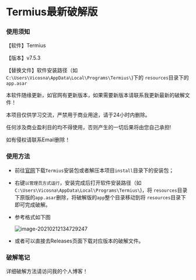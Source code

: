 # Termius最新破解版
### 使用须知

【软件】Termius

【版本】v7.5.3

【替换文件】软件安装路径（如`C:\Users\Vicosna\AppData\Local\Programs\Termius\`)下的 `resources`目录下的`app.asar`

本软件随缘更新，如官网有更新版本，如果需要新版本请联系我更新最新的破解文件！

本项目仅供学习交流，严禁用于商业用途，请于24小时内删除。

任何涉及商业盈利目的均不得使用，否则产生的一切后果将由您自己承担!

如有侵权请联系Email删除！

### 使用方法

- 前往[官网](https://termius.com/)下载`Termius`安装包或者解压本项目`install`目录下的安装包；

- 右键`以管理员方式运行`，安装完成后打开软件安装路径（如`C:\Users\Vicosna\AppData\Local\Programs\Termius\`)，将 `resources`目录下原版的`app.asar`删除，将破解版的`app`整个目录移动到将 `resources`目录下即可完成破解。

- 参考格式如下图

  ![image-20210212134729247](https://cdn.jsdelivr.net/gh/vicosna/PicBed@master/2021/02/20210212134748.png)

- 或者可以直接去Releases页面下载对应版本的破解文件。

### 破解笔记

详细破解方法请访问我的个人博客！